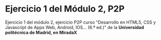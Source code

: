 # Ejercicio 1 del Módulo 2, P2P
Ejercicio 1 del módulo 2, ejercicio P2P curso "Desarrollo en HTML5, CSS y Javascript de Apps Web, Android, IOS... (6.ª ed.)" de la <strong>Universidad politécnica de Madrid, en MiradaX</strong>
